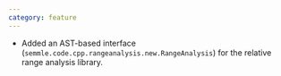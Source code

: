 ```yaml
---
category: feature
---
```

* Added an AST-based interface (`semmle.code.cpp.rangeanalysis.new.RangeAnalysis`) for the relative range analysis library.